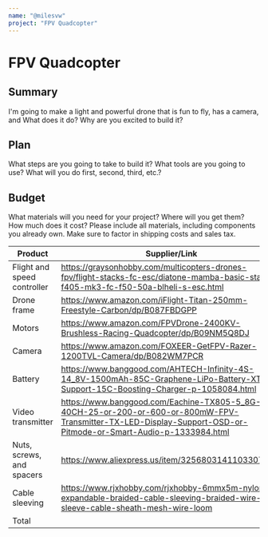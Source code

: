 ```yaml
---
name: "@milesvw"
project: "FPV Quadcopter"
---
```


# FPV Quadcopter

## Summary

I'm going to make a light and powerful drone that is fun to fly, has a camera, and  What does it do? Why are you excited to build it?

## Plan

What steps are you going to take to build it? What tools are you going to use? What will you do first, second, third, etc.?

## Budget

What materials will you need for your project? Where will you get them? How much does it cost? Please include all materials, including components you already own. Make sure to factor in shipping costs and sales tax.

| Product         | Supplier/Link                         | Cost   |
| --------------- | ------------------------------------- | ------ |
| Flight and speed controller | https://graysonhobby.com/multicopters-drones-fpv/flight-stacks-fc-esc/diatone-mamba-basic-stack-f405-mk3-fc-f50-50a-blheli-s-esc.html | $89.99 |
| Drone frame | https://www.amazon.com/iFlight-Titan-250mm-Freestyle-Carbon/dp/B087FBDGPP | $61.99 |
| Motors | https://www.amazon.com/FPVDrone-2400KV-Brushless-Racing-Quadcopter/dp/B09NM5Q8DJ | $40.99 |
| Camera | https://www.amazon.com/FOXEER-GetFPV-Razer-1200TVL-Camera/dp/B082WM7PCR | $23.75 |
| Battery | https://www.banggood.com/AHTECH-Infinity-4S-14_8V-1500mAh-85C-Graphene-LiPo-Battery-XT60-Support-15C-Boosting-Charger-p-1058084.html | $23.39 |
| Video transmitter | https://www.banggood.com/Eachine-TX805-5_8G-40CH-25-or-200-or-600-or-800mW-FPV-Transmitter-TX-LED-Display-Support-OSD-or-Pitmode-or-Smart-Audio-p-1333984.html | $19.99 |
| Nuts, screws, and spacers | https://www.aliexpress.us/item/3256803141103307.html | $14.70 |
| Cable sleeving | https://www.rjxhobby.com/rjxhobby-6mmx5m-nylon-expandable-braided-cable-sleeving-braided-wire-sleeve-cable-sheath-mesh-wire-loom | $3.39 |
| Total |                                       | $278.19 |
